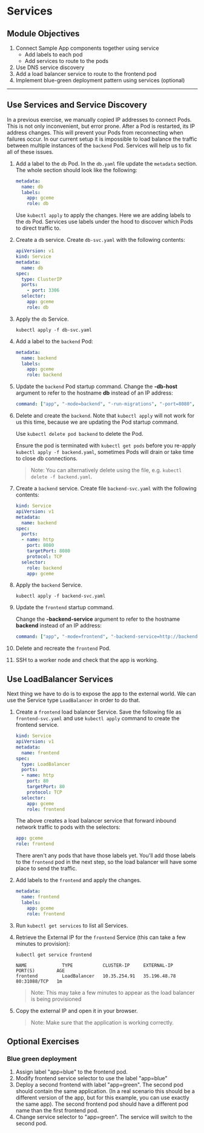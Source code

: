 # Services

## Module Objectives

1. Connect Sample App components together using service
    - Add labels to each pod
    - Add services to route to the pods
1. Use DNS service discovery
1. Add a load balancer service to route to the frontend pod
1. Implement blue-green deployment pattern using services (optional)

---
## Use Services and Service Discovery

In a previous exercise, we manually copied IP addresses to connect
Pods. This is not only inconvenient, but error prone. After a Pod is
restarted, its IP address changes. This will prevent your Pods from
reconnecting when failures occur. In our current setup it is impossible
to load balance the traffic between multiple instances of the `backend`
Pod. Services will help us to fix all of these issues.

1. Add a label to the `db` Pod. In the `db.yaml` file update the `metadata` section. The whole section should look like the following:

    ```yaml
    metadata:
      name: db
      labels:
        app: gceme
        role: db
    ```

    Use `kubectl apply` to apply the changes. Here we are adding labels to the `db` Pod. Services use labels under the hood to discover which Pods to direct traffic to.

1. Create a `db` service. Create `db-svc.yaml` with the following contents:

    ```yaml
    apiVersion: v1
    kind: Service
    metadata:
      name: db
    spec:
      type: ClusterIP
      ports:
        - port: 3306
      selector:
        app: gceme
        role: db
    ```

1. Apply the `db` Service.

    ```shell
    kubectl apply -f db-svc.yaml
    ```

1. Add a label to the `backend` Pod:

    ```yaml
    metadata:
      name: backend
      labels:
        app: gceme
        role: backend
    ```

1. Update the `backend` Pod startup command.
    Change the **-db-host** argument to refer to the hostname **db**
    instead of an IP address:

    ```yaml
    command: ["app", "-mode=backend", "-run-migrations", "-port=8080", "-db-host=db", "-db-password=very-secret-password" ]
    ```

1. Delete and create the `backend`. Note that `kubectl apply` will not work for us this time, because we are updating the Pod startup command.

    Use `kubectl delete pod backend` to delete the Pod.

    Ensure the pod is terminated with `kubectl get pods` before you re-apply `kubectl apply -f backend.yaml`, sometimes Pods will drain or take time to close db connections.

    > Note: You can alternatively delete using the file, e.g. `kubectl delete -f backend.yaml`.

1. Create a `backend` service.  Create file `backend-svc.yaml`
with the following contents:

    ```yaml
    kind: Service
    apiVersion: v1
    metadata:
      name: backend
    spec:
      ports:
      - name: http
        port: 8080
        targetPort: 8080
        protocol: TCP
      selector:
        role: backend
        app: gceme
    ```

1. Apply the `backend` Service.

    ```shell
    kubectl apply -f backend-svc.yaml
    ```

1. Update the `frontend` startup command.

    Change the **-backend-service** argument to refer to the hostname
    **backend** instead of an IP address:

    ```yaml
    command: ["app", "-mode=frontend", "-backend-service=http://backend:8080", "-port=80"]
    ```

1. Delete and recreate the `frontend` Pod.

1. SSH to a worker node and check that the app is working.

## Use LoadBalancer Services

Next thing we have to do is to expose the app to the external world. We can use the Service type `LoadBalancer` in order to do that.

1. Create a `frontend` load balancer Service. Save the following file as `frontend-svc.yaml` and use `kubectl apply` command to create the frontend service.

    ```yaml
    kind: Service
    apiVersion: v1
    metadata:
      name: frontend
    spec:
      type: LoadBalancer
      ports:
      - name: http
        port: 80
        targetPort: 80
        protocol: TCP
      selector:
        app: gceme
        role: frontend
    ```

    The above creates a load balancer service that forward inbound
    network traffic to pods with the selectors:

    ```yaml
    app: gceme
    role: frontend
    ```

    There aren't any pods that have those labels yet.
    You'll add those labels to the `frontend` pod in the next step,
    so the load balancer will have some place to send the traffic.

1. Add labels to the `frontend` and apply the changes.

    ```yaml
    metadata:
      name: frontend
      labels:
        app: gceme
        role: frontend
    ```

1.  Run `kubectl get services` to list all Services.

1. Retrieve the External IP for the `frontend` Service (this can take a few minutes to provision):

    ```shell
    kubectl get service frontend
    ```

    ```
    NAME             TYPE           CLUSTER-IP     EXTERNAL-IP    PORT(S)        AGE
    frontend         LoadBalancer   10.35.254.91   35.196.48.78   80:31088/TCP   1m
    ```

    > Note: This may take a few minutes to appear as the load balancer is being provisioned

1. Copy the external IP and open it in your browser.

    > Note: Make sure that the application is working correctly.

## Optional Exercises

### Blue green deployment

1. Assign label "app=blue" to the frontend pod.
1. Modify frontend service selector to use the label "app=blue"  
1. Deploy a second frontend with label "app=green". The second pod should contain the same application.  (In a real scenario this should be a different version of the app, but for this example, you can use exactly the same app).  The second frontend pod should have a different pod name than the first frontend pod.
1. Change service selector to "app=green". The service will switch to the second pod.
